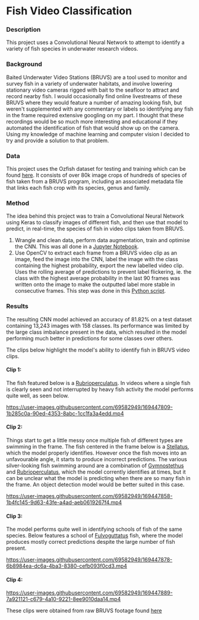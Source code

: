 # Fish Video Classification
### Description
This project uses a Convolutional Neural Network to attempt to identify a variety of fish species in underwater research videos. 

### Background

Baited Underwater Video Stations (BRUVS) are a tool used to monitor and survey fish in a variety of underwater habitats, and involve lowering stationary video cameras rigged with bait to the seafloor to attract and record nearby fish. I would occasionally find online livestreams of these BRUVS where they would feature a number of amazing looking fish, but weren't supplemented with any commentary or labels so identifying any fish in the frame required extensive googling on my part. I thought that these recordings would be so much more interesting and educational if they automated the identification of fish that would show up on the camera. Using my knowledge of machine learning and computer vision I decided to try and provide a solution to that problem.

### Data

This project uses the Ozfish dataset for testing and training which can be found [here](https://github.com/open-AIMS/ozfish). It consists of over 80k image crops of hundreds of species of fish taken from a BRUVS program, including an associated metadata file that links each fish crop with its species, genus and family.

### Method

The idea behind this project was to train a Convolutional Neural Network using Keras to classify images of different fish, and then use that model to predict, in real-time, the species of fish in video clips taken from BRUVS. 

1. Wrangle and clean data, perform data augmentation, train and optimise the CNN. This was all done in a [Jupyter Notebook](https://github.com/denzelabad/OzFish-Classification/blob/main/Fish%20Image%20Classification.ipynb). 
2. Use OpenCV to extract each frame from a BRUVS video clip as an image, feed the image into the CNN, label the image with the class containing the highest probability, export the new labelled video clip. Uses the rolling average of predictions to prevent label flickering, ie. the class with the highest average probability in the last 90 frames was written onto the image to make the outputted label more stable in consecutive frames. This step was done in this [Python script](https://github.com/denzelabad/OzFish-Classification/blob/main/Ozfish%20Video%20Script.py).

### Results

The resulting CNN model achieved an accuracy of 81.82% on a test dataset containing 13,243 images with 158 classes. Its performance was limited by the large class imbalance present in the data, which resulted in the model performing much better in predictions for some classes over others.

The clips below highlight the model's ability to identify fish in BRUVS video clips.

#### Clip 1:

The fish featured below is a [Rubrioperculatus](https://fishesofaustralia.net.au/home/species/2465). In videos where a single fish is clearly seen and not interrupted by heavy fish activity the model performs quite well, as seen below. 

https://user-images.githubusercontent.com/69582949/169447809-1b285c0a-90ed-4353-8abc-1cc1fa3a4edd.mp4

#### Clip 2:

Things start to get a little messy once multiple fish of different types are swimming in the frame. The fish centered in the frame below is a [Stellatus](https://fishesofaustralia.net.au/home/species/759), which the model properly identifies. However once the fish moves into an unfavourable angle, it starts to produce incorrect predictions. The various silver-looking fish swimming around are a combination of [Gymnostethus](https://fishesofaustralia.net.au/home/species/4262) and [Rubrioperculatus](https://fishesofaustralia.net.au/home/species/2465), which the model corrently identifies at times, but it can be unclear what the model is predicting when there are so many fish in the frame. An object detection model would be better suited in this case.

https://user-images.githubusercontent.com/69582949/169447858-1b4fc145-9d63-43fe-a4ad-aeb0619267f4.mp4

#### Clip 3:

The model performs quite well in identifying schools of fish of the same species. Below features a school of [Fulvoguttatus](https://fishesofaustralia.net.au/home/species/4261) fish, where the model produces mostly correct predictions despite the large number of fish present.

https://user-images.githubusercontent.com/69582949/169447878-6b8984ea-dc6a-4ba3-8380-cefb093f0cd3.mp4

#### Clip 4:

https://user-images.githubusercontent.com/69582949/169447889-7a921121-c679-4a10-9221-8ee9010daa14.mp4

These clips were obtained from raw BRUVS footage found [here](https://data.jcu.edu.au/aims/Oceanic_Shoals_NERP/BRUVS/)
